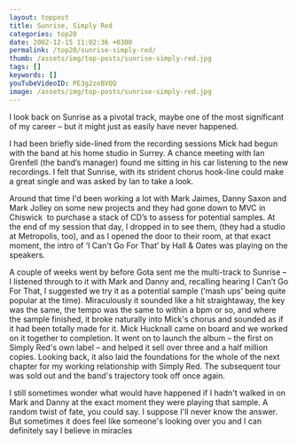 ```yaml
---
layout: toppost
title: Sunrise, Simply Red
categories: top20
date: 2002-12-15 11:02:36 +0300
permalink: /top20/sunrise-simply-red/
thumb: /assets/img/top-posts/sunrise-simply-red.jpg
tags: []
keywords: []
youTubeVideoID: PE3g2zeBVQQ
image: /assets/img/top-posts/sunrise-simply-red.jpg
---
```


I look back on Sunrise as a pivotal track, maybe one of the most significant of my career – but it might just as easily have never happened. 

I had been briefly side-lined from the recording sessions Mick had begun with the band at his home studio in Surrey. A chance meeting with Ian Grenfell (the band’s manager) found me sitting in his car listening to the new recordings. I felt that Sunrise, with its strident chorus hook-line could make a great single and was asked by Ian to take a look.

Around that time I'd been working a lot with Mark Jaimes, Danny Saxon and Mark Jolley on some new projects and they had gone down to MVC in Chiswick  to purchase a stack of CD’s to assess for potential samples. At the end of my session that day, I dropped in to see them, (they had a studio at Metropolis, too), and as I opened the door to their room, at that exact moment, the intro of ‘I Can't Go For That’ by Hall & Oates was playing on the speakers. 

A couple of weeks went by before Gota sent me the multi-track to Sunrise – I listened through to it with Mark and Danny and, recalling hearing I Can’t Go For That, I suggested we try it as a potential sample (‘mash ups’ being quite popular at the time). Miraculously it sounded like a hit straightaway, the key was the same, the tempo was the same to within a bpm or so, and where the sample finished, it broke naturally into Mick's chorus and sounded as if it had been totally made for it. Mick Hucknall came on board and we worked on it together to completion. It went on to launch the album – the first on Simply Red's own label – and helped it sell over three and a half million copies. Looking back, it also laid the foundations for the whole of the next chapter for my working relationship with Simply Red. The subsequent tour was sold out and the band's trajectory took off once again. 

I still sometimes wonder what would have happened if I hadn't walked in on Mark and Danny at the exact moment they were playing that sample. A random twist of fate, you could say. I suppose I'll never know the answer. But sometimes it does feel like someone's looking over you and I can definitely say I believe in miracles
 